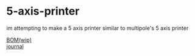 # 5-axis-printer
im attempting to make a 5 axis printer similar to multipole's 5 axis printer

[BOM(wip)](https://1drv.ms/x/c/a3f42e945c9caa44/EbQFKpQWxlxJoD3NqtjWvSIBQ96Bu_KVVyi092GPrF79ng?e=d1bzi9) \
[journal](https://github.com/Fastestkyo/5-axis-printer/blob/main/journal.md)
